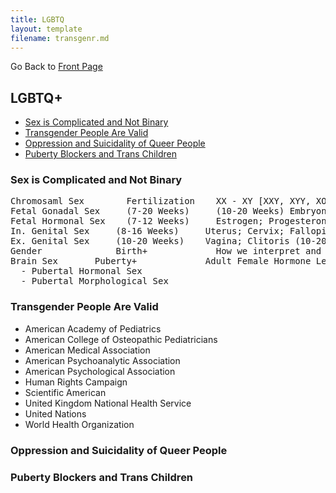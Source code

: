 ```yaml
---
title: LGBTQ
layout: template
filename: transgenr.md
--- 
```


Go Back to [Front Page](index.md)

## LGBTQ+
- [Sex is Complicated and Not Binary](#sex-is-complicated-and-not-a-binary)
- [Transgender People Are Valid](#transgender-people-are-valid)
- [Oppression and Suicidality of Queer People](#oppression-and-suicidality-of-queer-people)
- [Puberty Blockers and Trans Children](#puberty-blockers-and-trans-children)

### Sex is Complicated and Not Binary
<pre>
Chromosaml Sex        Fertilization	   XX - XY [XXY, XYY, XO]
Fetal Gonadal Sex     (7-20 Weeks)	   (10-20 Weeks) Embryonic Ovaries - (7-12 Weeks) Embryonic Testes
Fetal Hormonal Sex    (7-12 Weeks)	   Estrogen; Progesterone - Testosterone
In. Genital Sex	    (8-16 Weeks)  	 Uterus; Cervix; Fallopian Tubes - Vas Deferens; Prostate; Epididymis
Ex. Genital Sex	    (10-20 Weeks) 	 Vagina; Clitoris (10-20 Weeks) - Penis; Scrotum (12-14 Weeks)
Gender			    Birth+		       How we interpret and categorize the mixture of all previous stages.
Brain Sex		Puberty+		     Adult Female Hormone Levels/Patterns - Adult Male Hormone Levels/Patterns
  - Pubertal Hormonal Sex
  - Pubertal Morphological Sex
</pre>

### Transgender People Are Valid
- American Academy of Pediatrics
- American College of Osteopathic Pediatricians
- American Medical Association
- American Psychoanalytic Association
- American Psychological Association
- Human Rights Campaign
- Scientific American
- United Kingdom National Health Service
- United Nations
- World Health Organization

### Oppression and Suicidality of Queer People

### Puberty Blockers and Trans Children
